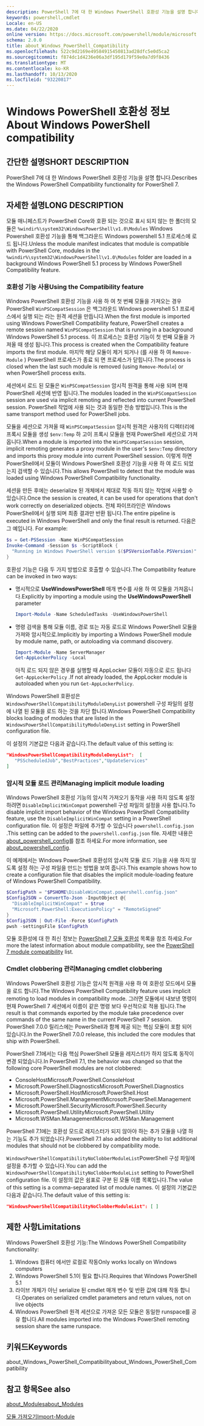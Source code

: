 ```yaml
---
description: PowerShell 7에 대 한 Windows PowerShell 호환성 기능을 설명 합니다.
keywords: powershell,cmdlet
Locale: en-US
ms.date: 04/22/2020
online version: https://docs.microsoft.com/powershell/module/microsoft.powershell.core/about/about_windows_powershell_compatibility?view=powershell-7.1&WT.mc_id=ps-gethelp
schema: 2.0.0
title: about_Windows_PowerShell_Compatibility
ms.openlocfilehash: 522c9d2169e49584915450813ad28dfc5e0d5ca2
ms.sourcegitcommit: f874dc1d4236e06a3df195d179f59e0a7d9f8436
ms.translationtype: MT
ms.contentlocale: ko-KR
ms.lasthandoff: 10/13/2020
ms.locfileid: "93220817"
---
```

# <a name="about-windows-powershell-compatibility"></a><span data-ttu-id="3a5ee-104">Windows PowerShell 호환성 정보</span><span class="sxs-lookup"><span data-stu-id="3a5ee-104">About Windows PowerShell compatibility</span></span>

## <a name="short-description"></a><span data-ttu-id="3a5ee-105">간단한 설명</span><span class="sxs-lookup"><span data-stu-id="3a5ee-105">SHORT DESCRIPTION</span></span>

<span data-ttu-id="3a5ee-106">PowerShell 7에 대 한 Windows PowerShell 호환성 기능을 설명 합니다.</span><span class="sxs-lookup"><span data-stu-id="3a5ee-106">Describes the Windows PowerShell Compatibility functionality for PowerShell 7.</span></span>

## <a name="long-description"></a><span data-ttu-id="3a5ee-107">자세한 설명</span><span class="sxs-lookup"><span data-stu-id="3a5ee-107">LONG DESCRIPTION</span></span>

<span data-ttu-id="3a5ee-108">모듈 매니페스트가 PowerShell Core와 호환 되는 것으로 표시 되지 않는 한 폴더의 모듈은 `%windir%\system32\WindowsPowerShell\v1.0\Modules` Windows Powershell 호환성 기능을 통해 백그라운드 Windows powershell 5.1 프로세스에 로드 됩니다.</span><span class="sxs-lookup"><span data-stu-id="3a5ee-108">Unless the module manifest indicates that module is compatible with PowerShell Core, modules in the `%windir%\system32\WindowsPowerShell\v1.0\Modules` folder are loaded in a background Windows PowerShell 5.1 process by Windows PowerShell Compatibility feature.</span></span>

### <a name="using-the-compatibility-feature"></a><span data-ttu-id="3a5ee-109">호환성 기능 사용</span><span class="sxs-lookup"><span data-stu-id="3a5ee-109">Using the Compatibility feature</span></span>

<span data-ttu-id="3a5ee-110">Windows PowerShell 호환성 기능을 사용 하 여 첫 번째 모듈을 가져오는 경우 PowerShell `WinPSCompatSession` 은 백그라운드 Windows powershell 5.1 프로세스에서 실행 되는 라는 원격 세션을 만듭니다.</span><span class="sxs-lookup"><span data-stu-id="3a5ee-110">When the first module is imported using Windows PowerShell Compatibility feature, PowerShell creates a remote session named `WinPSCompatSession` that is running in a background Windows PowerShell 5.1 process.</span></span> <span data-ttu-id="3a5ee-111">이 프로세스는 호환성 기능이 첫 번째 모듈을 가져올 때 생성 됩니다.</span><span class="sxs-lookup"><span data-stu-id="3a5ee-111">This process is created when the Compatibility feature imports the first module.</span></span> <span data-ttu-id="3a5ee-112">마지막 해당 모듈이 제거 되거나 (를 사용 하 여 `Remove-Module` ) PowerShell 프로세스가 종료 되 면 프로세스가 닫힙니다.</span><span class="sxs-lookup"><span data-stu-id="3a5ee-112">The process is closed when the last such module is removed (using `Remove-Module`) or when PowerShell process exits.</span></span>

<span data-ttu-id="3a5ee-113">세션에서 로드 된 모듈은 `WinPSCompatSession` 암시적 원격을 통해 사용 되며 현재 PowerShell 세션에 반영 됩니다.</span><span class="sxs-lookup"><span data-stu-id="3a5ee-113">The modules loaded in the `WinPSCompatSession` session are used via implicit remoting and reflected into current PowerShell session.</span></span> <span data-ttu-id="3a5ee-114">PowerShell 작업에 사용 되는 것과 동일한 전송 방법입니다.</span><span class="sxs-lookup"><span data-stu-id="3a5ee-114">This is the same transport method used for PowerShell jobs.</span></span>

<span data-ttu-id="3a5ee-115">모듈을 세션으로 가져올 때 `WinPSCompatSession` 암시적 원격은 사용자의 디렉터리에 프록시 모듈을 생성 `$env:Temp` 하 고이 프록시 모듈을 현재 PowerShell 세션으로 가져옵니다.</span><span class="sxs-lookup"><span data-stu-id="3a5ee-115">When a module is imported into the `WinPSCompatSession` session, implicit remoting generates a proxy module in the user's `$env:Temp` directory and imports this proxy module into current PowerShell session.</span></span> <span data-ttu-id="3a5ee-116">이렇게 하면 PowerShell에서 모듈이 Windows PowerShell 호환성 기능을 사용 하 여 로드 되었는지 검색할 수 있습니다.</span><span class="sxs-lookup"><span data-stu-id="3a5ee-116">This allows PowerShell to detect that the module was loaded using Windows PowerShell Compatibility functionality.</span></span>

<span data-ttu-id="3a5ee-117">세션을 만든 후에는 deserialize 된 개체에서 제대로 작동 하지 않는 작업에 사용할 수 있습니다.</span><span class="sxs-lookup"><span data-stu-id="3a5ee-117">Once the session is created, it can be used for operations that don't work correctly on deserialized objects.</span></span> <span data-ttu-id="3a5ee-118">전체 파이프라인은 Windows PowerShell에서 실행 되며 최종 결과만 반환 됩니다.</span><span class="sxs-lookup"><span data-stu-id="3a5ee-118">The entire pipeline is executed in Windows PowerShell and only the final result is returned.</span></span> <span data-ttu-id="3a5ee-119">다음은 그 예입니다. </span><span class="sxs-lookup"><span data-stu-id="3a5ee-119">For example:</span></span>

```powershell
$s = Get-PSSession -Name WinPSCompatSession
Invoke-Command -Session $s -ScriptBlock {
  "Running in Windows PowerShell version $($PSVersionTable.PSVersion)"
}
```

<span data-ttu-id="3a5ee-120">호환성 기능은 다음 두 가지 방법으로 호출할 수 있습니다.</span><span class="sxs-lookup"><span data-stu-id="3a5ee-120">The Compatibility feature can be invoked in two ways:</span></span>

- <span data-ttu-id="3a5ee-121">명시적으로 **UseWindowsPowerShell** 매개 변수를 사용 하 여 모듈을 가져옵니다.</span><span class="sxs-lookup"><span data-stu-id="3a5ee-121">Explicitly by importing a module using the **UseWindowsPowerShell** parameter</span></span>

   ```powershell
   Import-Module -Name ScheduledTasks -UseWindowsPowerShell
   ```

- <span data-ttu-id="3a5ee-122">명령 검색을 통해 모듈 이름, 경로 또는 자동 로드로 Windows PowerShell 모듈을 가져와 암시적으로.</span><span class="sxs-lookup"><span data-stu-id="3a5ee-122">Implicitly by importing a Windows PowerShell module by module name, path, or autoloading via command discovery.</span></span>

   ```powershell
   Import-Module -Name ServerManager
   Get-AppLockerPolicy -Local
   ```

   <span data-ttu-id="3a5ee-123">아직 로드 되지 않은 경우를 실행할 때 AppLocker 모듈이 자동으로 로드 됩니다  `Get-AppLockerPolicy` .</span><span class="sxs-lookup"><span data-stu-id="3a5ee-123">If not already loaded, the AppLocker module is autoloaded when you run  `Get-AppLockerPolicy`.</span></span>

<span data-ttu-id="3a5ee-124">Windows PowerShell 호환성은 `WindowsPowerShellCompatibilityModuleDenyList` powershell 구성 파일의 설정에 나열 된 모듈을 로드 하는 것을 차단 합니다.</span><span class="sxs-lookup"><span data-stu-id="3a5ee-124">Windows PowerShell Compatibility blocks loading of modules that are listed in the `WindowsPowerShellCompatibilityModuleDenyList` setting in PowerShell configuration file.</span></span>

<span data-ttu-id="3a5ee-125">이 설정의 기본값은 다음과 같습니다.</span><span class="sxs-lookup"><span data-stu-id="3a5ee-125">The default value of this setting is:</span></span>

```json
"WindowsPowerShellCompatibilityModuleDenyList":  [
   "PSScheduledJob","BestPractices","UpdateServices"
]
```

### <a name="managing-implicit-module-loading"></a><span data-ttu-id="3a5ee-126">암시적 모듈 로드 관리</span><span class="sxs-lookup"><span data-stu-id="3a5ee-126">Managing implicit module loading</span></span>

<span data-ttu-id="3a5ee-127">Windows PowerShell 호환성 기능의 암시적 가져오기 동작을 사용 하지 않도록 설정 하려면 `DisableImplicitWinCompat` powershell 구성 파일의 설정을 사용 합니다.</span><span class="sxs-lookup"><span data-stu-id="3a5ee-127">To disable implicit import behavior of the Windows PowerShell Compatibility feature, use the `DisableImplicitWinCompat` setting in a PowerShell configuration file.</span></span> <span data-ttu-id="3a5ee-128">이 설정은 파일에 추가할 수 있습니다 `powershell.config.json` .</span><span class="sxs-lookup"><span data-stu-id="3a5ee-128">This setting can be added to the `powershell.config.json` file.</span></span> <span data-ttu-id="3a5ee-129">자세한 내용은 [about_powershell_config](about_powershell_config.md)를 참조 하세요.</span><span class="sxs-lookup"><span data-stu-id="3a5ee-129">For more information, see [about_powershell_config](about_powershell_config.md).</span></span>

<span data-ttu-id="3a5ee-130">이 예제에서는 Windows PowerShell 호환성의 암시적 모듈 로드 기능을 사용 하지 않도록 설정 하는 구성 파일을 만드는 방법을 보여 줍니다.</span><span class="sxs-lookup"><span data-stu-id="3a5ee-130">This example shows how to create a configuration file that disables the implicit module-loading feature of Windows PowerShell Compatibility.</span></span>

```powershell
$ConfigPath = "$PSHOME\DisableWinCompat.powershell.config.json"
$ConfigJSON = ConvertTo-Json -InputObject @{
  "DisableImplicitWinCompat" = $true
  "Microsoft.PowerShell:ExecutionPolicy" = "RemoteSigned"
}
$ConfigJSON | Out-File -Force $ConfigPath
pwsh -settingsFile $ConfigPath
```

<span data-ttu-id="3a5ee-131">모듈 호환성에 대 한 최신 정보는 [PowerShell 7 모듈 호환성](https://aka.ms/PSModuleCompat) 목록을 참조 하세요.</span><span class="sxs-lookup"><span data-stu-id="3a5ee-131">For more the latest information about module compatibility, see the [PowerShell 7 module compatibility](https://aka.ms/PSModuleCompat) list.</span></span>

### <a name="managing-cmdlet-clobbering"></a><span data-ttu-id="3a5ee-132">Cmdlet clobbering 관리</span><span class="sxs-lookup"><span data-stu-id="3a5ee-132">Managing cmdlet clobbering</span></span>

<span data-ttu-id="3a5ee-133">Windows PowerShell 호환성 기능은 암시적 원격을 사용 하 여 호환성 모드에서 모듈을 로드 합니다.</span><span class="sxs-lookup"><span data-stu-id="3a5ee-133">The Windows PowerShell Compatibility feature uses implicit remoting to load modules in compatibility mode.</span></span> <span data-ttu-id="3a5ee-134">그러면 모듈에서 내보낸 명령이 현재 PowerShell 7 세션에서 이름이 같은 명령 보다 우선적으로 적용 됩니다.</span><span class="sxs-lookup"><span data-stu-id="3a5ee-134">The result is that commands exported by the module take precedence over commands of the same name in the current PowerShell 7 session.</span></span> <span data-ttu-id="3a5ee-135">PowerShell 7.0.0 릴리스에는 PowerShell과 함께 제공 되는 핵심 모듈이 포함 되어 있습니다.</span><span class="sxs-lookup"><span data-stu-id="3a5ee-135">In the PowerShell 7.0.0 release, this included the core modules that ship with PowerShell.</span></span>

<span data-ttu-id="3a5ee-136">PowerShell 7.1에서는 다음 핵심 PowerShell 모듈을 레지스터가 하지 않도록 동작이 변경 되었습니다.</span><span class="sxs-lookup"><span data-stu-id="3a5ee-136">In PowerShell 7.1, the behavior was changed so that the following core PowerShell modules are not clobbered:</span></span>

- <span data-ttu-id="3a5ee-137">ConsoleHost</span><span class="sxs-lookup"><span data-stu-id="3a5ee-137">Microsoft.PowerShell.ConsoleHost</span></span>
- <span data-ttu-id="3a5ee-138">Microsoft.PowerShell.Diagnostics</span><span class="sxs-lookup"><span data-stu-id="3a5ee-138">Microsoft.PowerShell.Diagnostics</span></span>
- <span data-ttu-id="3a5ee-139">Microsoft.PowerShell.Host</span><span class="sxs-lookup"><span data-stu-id="3a5ee-139">Microsoft.PowerShell.Host</span></span>
- <span data-ttu-id="3a5ee-140">Microsoft.PowerShell.Management</span><span class="sxs-lookup"><span data-stu-id="3a5ee-140">Microsoft.PowerShell.Management</span></span>
- <span data-ttu-id="3a5ee-141">Microsoft.PowerShell.Security</span><span class="sxs-lookup"><span data-stu-id="3a5ee-141">Microsoft.PowerShell.Security</span></span>
- <span data-ttu-id="3a5ee-142">Microsoft.PowerShell.Utility</span><span class="sxs-lookup"><span data-stu-id="3a5ee-142">Microsoft.PowerShell.Utility</span></span>
- <span data-ttu-id="3a5ee-143">Microsoft.WSMan.Management</span><span class="sxs-lookup"><span data-stu-id="3a5ee-143">Microsoft.WSMan.Management</span></span>

<span data-ttu-id="3a5ee-144">PowerShell 7.1에는 호환성 모드로 레지스터가 되지 않아야 하는 추가 모듈을 나열 하는 기능도 추가 되었습니다.</span><span class="sxs-lookup"><span data-stu-id="3a5ee-144">PowerShell 7.1 also added the ability to list additional modules that should not be clobbered by compatibility mode.</span></span>

<span data-ttu-id="3a5ee-145">`WindowsPowerShellCompatibilityNoClobberModuleList`PowerShell 구성 파일에 설정을 추가할 수 있습니다.</span><span class="sxs-lookup"><span data-stu-id="3a5ee-145">You can add the `WindowsPowerShellCompatibilityNoClobberModuleList` setting to PowerShell configuration file.</span></span> <span data-ttu-id="3a5ee-146">이 설정의 값은 쉼표로 구분 된 모듈 이름 목록입니다.</span><span class="sxs-lookup"><span data-stu-id="3a5ee-146">The value of this setting is a comma-separated list of module names.</span></span> <span data-ttu-id="3a5ee-147">이 설정의 기본값은 다음과 같습니다.</span><span class="sxs-lookup"><span data-stu-id="3a5ee-147">The default value of this setting is:</span></span>

```json
"WindowsPowerShellCompatibilityNoClobberModuleList": [ ]
```

## <a name="limitations"></a><span data-ttu-id="3a5ee-148">제한 사항</span><span class="sxs-lookup"><span data-stu-id="3a5ee-148">Limitations</span></span>

<span data-ttu-id="3a5ee-149">Windows PowerShell 호환성 기능:</span><span class="sxs-lookup"><span data-stu-id="3a5ee-149">The Windows PowerShell Compatibility functionality:</span></span>

1. <span data-ttu-id="3a5ee-150">Windows 컴퓨터 에서만 로컬로 작동</span><span class="sxs-lookup"><span data-stu-id="3a5ee-150">Only works locally on Windows computers</span></span>
1. <span data-ttu-id="3a5ee-151">Windows PowerShell 5.1이 필요 합니다.</span><span class="sxs-lookup"><span data-stu-id="3a5ee-151">Requires that Windows PowerShell 5.1</span></span>
1. <span data-ttu-id="3a5ee-152">라이브 개체가 아닌 serialize 된 cmdlet 매개 변수 및 반환 값에 대해 작동 합니다.</span><span class="sxs-lookup"><span data-stu-id="3a5ee-152">Operates on serialized cmdlet parameters and return values, not on live objects</span></span>
1. <span data-ttu-id="3a5ee-153">Windows PowerShell 원격 세션으로 가져온 모든 모듈은 동일한 runspace를 공유 합니다.</span><span class="sxs-lookup"><span data-stu-id="3a5ee-153">All modules imported into the Windows PowerShell remoting session share the same runspace.</span></span>

## <a name="keywords"></a><span data-ttu-id="3a5ee-154">키워드</span><span class="sxs-lookup"><span data-stu-id="3a5ee-154">Keywords</span></span>

<span data-ttu-id="3a5ee-155">about_Windows_PowerShell_Compatibility</span><span class="sxs-lookup"><span data-stu-id="3a5ee-155">about_Windows_PowerShell_Compatibility</span></span>

## <a name="see-also"></a><span data-ttu-id="3a5ee-156">참고 항목</span><span class="sxs-lookup"><span data-stu-id="3a5ee-156">See also</span></span>

[<span data-ttu-id="3a5ee-157">about_Modules</span><span class="sxs-lookup"><span data-stu-id="3a5ee-157">about_Modules</span></span>](about_Modules.md)

[<span data-ttu-id="3a5ee-158">모듈 가져오기</span><span class="sxs-lookup"><span data-stu-id="3a5ee-158">Import-Module</span></span>](xref:Microsoft.PowerShell.Core.Import-Module)


